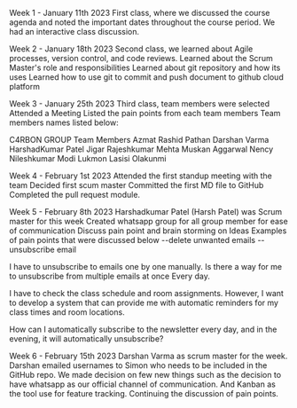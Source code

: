 Week 1 - January 11th 2023
First class, where we discussed the course agenda and noted the important dates throughout the course period.
We had an interactive class discussion.

Week 2 - January 18th 2023
Second class, we learned about Agile processes, version control, and code reviews.
Learned about the Scrum Master's role and responsibilities
Learned about git repository and how its uses
Learned how to use git to commit and push document to github cloud platform

Week 3 - January 25th 2023
Third class, team members were selected
Attended a Meeting
Listed the pain points from each team members
Team members names listed below:

C4RBON GROUP Team Members
Azmat Rashid Pathan
Darshan Varma
HarshadKumar Patel
Jigar Rajeshkumar Mehta
Muskan Aggarwal
Nency Nileshkumar Modi
Lukmon Lasisi Olakunmi

Week 4 - February 1st 2023
Attended the first standup meeting with the team
Decided first scum master
Committed the first MD file to GitHub
Completed the pull request module.

Week 5 - February 8th 2023
Harshadkumar Patel (Harsh Patel) was Scrum master for this week
Created whatsapp group for all group member for  ease of communication
Discuss pain point and brain storming on Ideas
Examples of pain points that were discussed below
--delete unwanted emails
--unsubscribe email

I have to unsubscribe to emails one by one manually. Is there a way for me to unsubscribe from multiple emails at once Every day.

I have to check the class schedule and room assignments. However, I want to develop a system that can provide me with automatic reminders for my class times and room locations.

How can I automatically subscribe to the newsletter every day, and in the evening, it will automatically unsubscribe?


Week 6 - February 15th 2023
Darshan Varma as scrum master for the week.
Darshan emailed usernames to Simon who needs to be included in the GitHub repo.
We made decision on few new things such as the decision to have whatsapp as our official channel of communication.
And Kanban as the tool use for feature tracking.
Continuing the discussion of pain points.